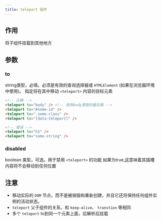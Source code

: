 ```yaml
---
title: teleport 组件
---
```

## 作用

将子组件挂载到其他地方

## 参数

### to

string类型，必填。必须是有效的查询选择器或 `HTMLElement` (如果在浏览器环境中使用)。
指定将在其中移动 `<teleport>` 内容的目标元素

```html
<!-- 正确 -->
<teleport to="body" /> <!-- 放到body里面的最后面 -->
<teleport to="#some-id" />
<teleport to=".some-class" />
<teleport to="[data-teleport]" />

<!-- 错误 -->
<teleport to="h1" />
<teleport to="some-string" />
```

### disabled

boolean 类型，可选。用于禁用 `<teleport>` 的功能
如果为true,这意味着其插槽内容将不会移动到任何位置

## 注意

- 移动实际的 `DOM` 节点，而不是被销毁和重新创建，并且它还将保持任何组件实例的活动状态。
- `teleport` 父子组件的关系，和 `keep-alive`、 `transtion` 等相同
- 多个 `teleport` to到同一个元素上面，后解析后挂载
